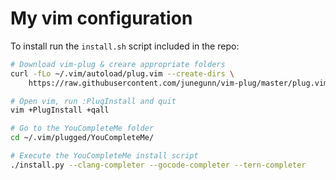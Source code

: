 # My vim configuration

To install run the `install.sh` script included in the repo:

```bash
# Download vim-plug & creare appropriate folders
curl -fLo ~/.vim/autoload/plug.vim --create-dirs \
    https://raw.githubusercontent.com/junegunn/vim-plug/master/plug.vim

# Open vim, run :PlugInstall and quit
vim +PlugInstall +qall

# Go to the YouCompleteMe folder
cd ~/.vim/plugged/YouCompleteMe/ 

# Execute the YouCompleteMe install script
./install.py --clang-completer --gocode-completer --tern-completer

```
